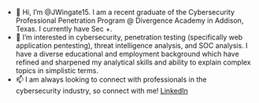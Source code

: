 - 👋 Hi, I’m @JWingate15. I am a recent graduate of the Cybersecurity Professional Penetration Program @ Divergence Academy in Addison, Texas. I currently have Sec +. 
- 👀 I’m interested in cybersecurity, penetration testing (specifically web application pentesting), threat intelligence analysis, and SOC analysis. I have a diverse educational and employment background which have refined and sharpened my analytical skills and ability to explain complex topics in simplistic terms.
- 📫 I am always looking to connect with professionals in the cybersecurity industry, so connect with me! [LinkedIn](https://www.linkedin.com/in/joseph-wingate/)





